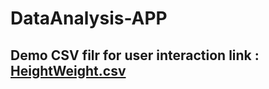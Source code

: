 # DataAnalysis-APP

## Demo CSV filr for user interaction link : [HeightWeight.csv](https://github.com/user-attachments/files/19710258/HeightWeight.csv)
